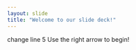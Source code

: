 ```yaml
---
layout: slide
title: "Welcome to our slide deck!"
---
```

change line 5
Use the right arrow to begin!
